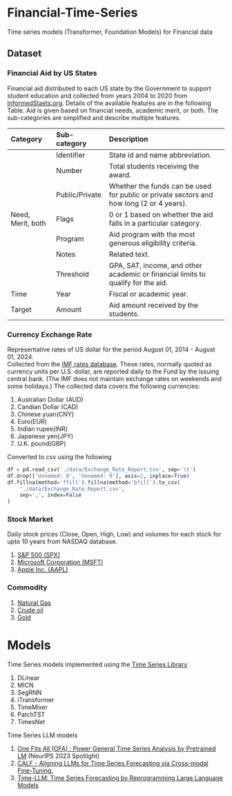 # Financial-Time-Series
Time series models (Transformer,  Foundation Models) for Financial data 

## Dataset

### Financial Aid by US States

Financial aid distributed to each US state by the Government to support student education and collected from years 2004 to 2020 from [InformedStaets.org](https://informedstates.org/state-financial-aid-dataset-download). Details of the available features are in the following Table. Aid is given based on financial needs, academic merit, or both. The sub-categories are simplified and describe multiple features.

| Category | Sub-category | Description |
|:---|:---|:---|
| | Identifier | State id and name abbreviation.|
| | Number | Total students receiving the award. |
| | Public/Private | Whether the funds can be used for public or private sectors and how long (2 or 4 years).|
| Need, Merit, both| Flags | 0 or 1 based on whether the aid falls in a particular category. |
| | Program | Aid program with the most generous eligibility criteria. |
| | Notes | Related text. | 
| | Threshold | GPA, SAT, income, and other academic or financial limits to qualify for the aid. |
| Time | Year | Fiscal or academic year.|
| Target | Amount | Aid amount received by the students. |

### Currency Exchange Rate

Representative rates of US dollar for the period August 01, 2014 - August 01, 2024.  
Collected from the [IMF rates database](https://www.imf.org/external/np/fin/ert/GUI/Pages/CountryDataBase.aspx).
These rates, normally quoted as currency units per U.S. dollar, are reported daily to the Fund by the issuing central bank. (The IMF does not maintain exchange rates on weekends and some holidays.) The collected data covers the following currencies:

1. Australian Dollar (AUD)
2. Candian Dollar (CAD)
3. Chinese yuan(CNY)
4. Euro(EUR)
5. Indian rupee(INR)
6. Japanese yen(JPY)
7. U.K. pound(GBP)

Converted to csv using the following

```python
df = pd.read_csv('./data/Exchange_Rate_Report.tsv', sep='\t')
df.drop(['Unnamed: 0', 'Unnamed: 9'], axis=1, inplace=True)
df.fillna(method='ffill').fillna(method='bfill').to_csv(
    './data/Exchange_Rate_Report.csv', 
    sep=',', index=False
)
```

### Stock Market

Daily stock prices (Close, Open, High, Low) and volumes for each stock for upto 10 years from NASDAQ database. 

1. [S&P 500 (SPX)](https://www.nasdaq.com/market-activity/index/spx/historical?page=1&rows_per_page=10&timeline=y10)
2. [Microsoft Corporation (MSFT)](https://www.nasdaq.com/market-activity/stocks/msft/historical)
3. [Apple Inc. (AAPL)](https://www.nasdaq.com/market-activity/stocks/aapl/historical?page=1&rows_per_page=10&timeline=y10)

### Commodity

1. [Natural Gas](https://www.nasdaq.com/market-activity/commodities/ng-nmx/historical?page=1&rows_per_page=10&timeline=y10) 
2. [Crude oil](https://www.nasdaq.com/market-activity/commodities/cl-nmx/historical?page=1&rows_per_page=10&timeline=y10)
3. [Gold](https://www.nasdaq.com/market-activity/commodities/gc-cmx/historical?page=1&rows_per_page=10&timeline=y10)

# Models

Time Series models implemented using the [Time Series Library](https://github.com/thuml/Time-Series-Library)
1. DLinear
2. MICN
3. SegRNN
4. iTransformer
5. TimeMixer
6. PatchTST
7. TimesNet

Time Series LLM models
1. [One Fits All (OFA) : Power General Time Series Analysis by Pretrained LM](https://arxiv.org/abs/2302.11939) (NeurIPS 2023 Spotlight)
2. [CALF - Aligning LLMs for Time Series Forecasting via Cross-modal Fine-Tuning.](https://arxiv.org/abs/2403.07300) 
3. [Time-LLM: Time Series Forecasting by Reprogramming Large Language Models](https://arxiv.org/pdf/2310.01728)